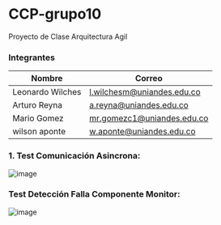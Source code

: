 # CCP-grupo10
Proyecto de Clase Arquitectura Agil 

### Integrantes
| Nombre                        | Correo                                                            |
| ----------------------------- | ----------------------------------------------------------------- |
|Leonardo Wilches               |l.wilchesm@uniandes.edu.co                                         |
|Arturo Reyna                   |a.reyna@uniandes.edu.co                                            |
|Mario Gomez                    |mr.gomezc1@uniandes.edu.co                                         |
|wilson aponte                  |w.aponte@uniandes.edu.co                                           |



### 1. Test Comunicación Asincrona:


![image](https://user-images.githubusercontent.com/111325464/221475404-2e3aee5a-cd52-4d2e-b796-156cc5ace97a.png)

### Test Detección Falla Componente Monitor:


![image](https://user-images.githubusercontent.com/111325464/221475569-d25b3459-b147-48fd-865f-f403726687ac.png)
